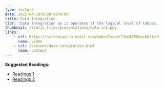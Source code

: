 ```yaml
---
type: lecture
date: 2021-04-19T8:00:00+8:00
title: Data Integration
tldr: "Data integration as it operates at the logical level of tables, and data that feed into user interfaces."
thumbnail: /static_files/presentations/data-int.png
links: 
    - url: https://screencast-o-matic.com/embed?sc=cYf3oHAIEB&v=6&ff=1&title=0&controls=1
      name: video
    - url: /content/data-integration.html
      name: content
---
```

**Suggested Readings:**
- [Readings 1](http://example.com)
- [Readings 2](http://example.com)
